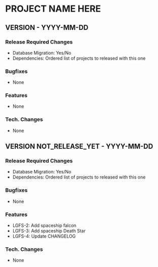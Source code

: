 PROJECT NAME HERE
=================


VERSION  -  YYYY-MM-DD
-----------------------


### Release Required Changes

- Database Migration: Yes/No
- Dependencies: Ordered list of projects to released with this one

### Bugfixes

- None


### Features

- None


### Tech. Changes

- None


VERSION NOT_RELEASE_YET  -  YYYY-MM-DD
-----------------------


### Release Required Changes

- Database Migration: Yes/No
- Dependencies: Ordered list of projects to released with this one

### Bugfixes

- None


### Features

- LGFS-2: Add spaceship falcon
- LGFS-3: Add spaceship Death Star
- LGFS-4: Update CHANGELOG


### Tech. Changes

- None

